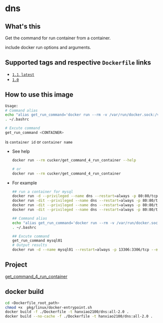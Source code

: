 # dns


## What's this
Get the command for run container from a container.

include docker run options and arguments.

## Supported tags and respective `Dockerfile` links
* [`1.1`, `latest`](https://github.com/cucker0/dockerfile/blob/main/get_command_4_run_container/df/Dockerfile)
* [`1.0`](https://github.com/cucker0/dockerfile/blob/main/get_command_4_run_container/df/Dockerfile)

## How to use this image
```bash
Usage:
# Command alias
echo "alias get_run_command='docker run --rm -v /var/run/docker.sock:/var/run/docker.sock cucker/get_command_4_run_container'" >> ~/.bashrc
. ~/.bashrc

# Excute command
get_run_command <CONTAINER>
```
<CONTAINER> is `container id` or `container name`


* See help
    ```bash
    docker run --rm cucker/get_command_4_run_container --help
    
    # or
    docker run --rm cucker/get_command_4_run_container
    ```

* For example

    ```bash
    ## run a container for mysql
    docker run -d --privileged --name dns --restart=always -p 80:80/tcp -p 8000:8000/tcp -p 3306:3306/tcp -p 53:53/udp hanxiao2100/dns:all-2.0
    docker run -dit --privileged --name dns --restart=always -p 80:80/tcp -p 8000:8000/tcp -p 3306:3306/tcp -p 53:53/udp --entrypoint /usr/sbin/init hanxiao2100/dns:all-2.0
    docker run -dit --privileged --name dns --restart=always -p 80:80/tcp -p 8000:8000/tcp -p 3306:3306/tcp -p 53:53/udp --entrypoint /usr/bin/bash hanxiao2100/dns:all-2.0 /usr/local/bin/docker-entrypoint.sh
    docker run -dit --privileged --name dns --restart=always -p 80:80/tcp -p 8000:8000/tcp -p 3306:3306/tcp -p 53:53/udp --entrypoint /usr/sbin/init hanxiao2100/dns:all-2.0 /usr/local/python3.11.3/bin/python3 /data/webroot/BindUI/manage.py runserver 0.0.0.0:8000
    
    ## Command alias
    echo "alias get_run_command='docker run --rm -v /var/run/docker.sock:/var/run/docker.sock cucker/get_command_4_run_container'" >> ~/.bashrc
    . ~/.bashrc
    
    ## Excute command
    get_run_command mysql01
    # Output results
    docker run -d --name mysql01 --restart=always -p 13306:3306/tcp --env MYSQL_ROOT_PASSWORD=py123456 mysql
    ```
## Project
[get_command_4_run_container](https://github.com/cucker0/dockerfile/blob/main/get_command_4_run_container)

## docker build
```bash
cd <Dockerfile_root_path>
chmod +x  pkg/linux/docker-entrypoint.sh
docker build -f ./Dockerfile -t hanxiao2100/dns:all-2.0 .
docker build --no-cache -f ./Dockerfile -t hanxiao2100/dns:all-2.0 .
```